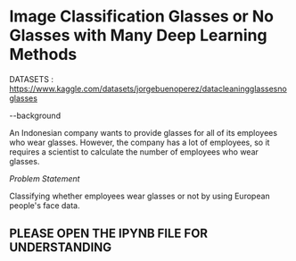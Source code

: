 # Image Classification Glasses or No Glasses with  Many Deep Learning Methods

DATASETS : https://www.kaggle.com/datasets/jorgebuenoperez/datacleaningglassesnoglasses

--background

An Indonesian company wants to provide glasses for all of its employees who wear glasses. However, the company has a lot of employees, so it requires a scientist to calculate the number of employees who wear glasses.

*Problem Statement*

Classifying whether employees wear glasses or not by using European people's face data.

## PLEASE OPEN THE IPYNB FILE FOR UNDERSTANDING
